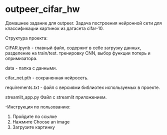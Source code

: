 # outpeer_cifar_hw
Домашнее задание для outpeer. Задача построения нейронной сети для классификации картинок из датасета cifar-10.

Структура проекта: 

CIFAR.ipynb - главный файл, содержит в себе загрузку данных, разделение на train/test. тренировку CNN, выбор функции потерь и опримизатора.

data - папка с данными.

cifar_net.pth - сохраненная нейросеть.

requirements.txt - файл с версиями библиотек используемых в проекте.

streamlit_app.py Файл с streamlit приложением.

-Инструкция по пользованию:

1. Пройдите по ссылке
2. Нажмите Choose an image
3. Загрузите картинку
